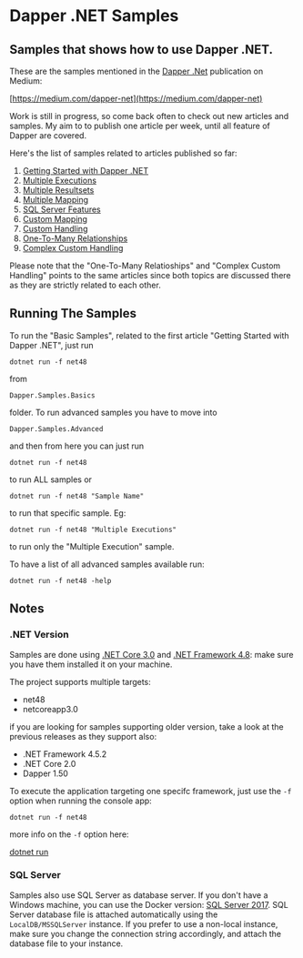 # Dapper .NET Samples
## Samples that shows how to use Dapper .NET.

These are the samples mentioned in the [Dapper .Net](https://github.com/StackExchange/Dapper) publication on Medium:

[https://medium.com/dapper-net](https://medium.com/dapper-net)

Work is still in progress, so come back often to check out new articles and samples. My aim to to publish one article per week, until all feature of Dapper are covered.

Here's the list of samples related to articles published so far:

 1. [Getting Started with Dapper .NET](https://medium.com/dapper-net/get-started-with-dapper-net-591592c335aa)
 2. [Multiple Executions](https://medium.com/dapper-net/multiple-executions-56c410e9f8dd)
 3. [Multiple Resultsets](https://medium.com/dapper-net/handling-multiple-resultsets-4b108a8c5172)
 4. [Multiple Mapping](https://medium.com/dapper-net/multiple-mapping-d36c637d14fa)
 5. [SQL Server Features](https://medium.com/dapper-net/sql-server-specific-features-2773d894a6ae)
 6. [Custom Mapping](https://medium.com/dapper-net/custom-columns-mapping-1cd45dfd51d6)
 7. [Custom Handling](https://medium.com/dapper-net/custom-type-handling-4b447b97c620)
 8. [One-To-Many Relationships](https://medium.com/dapper-net/one-to-many-mapping-with-dapper-55ae6a65cfd4)
 9. [Complex Custom Handling](https://medium.com/dapper-net/one-to-many-mapping-with-dapper-55ae6a65cfd4)

Please note that the "One-To-Many Relatioships" and "Complex Custom Handling" points to the same articles since both topics are discussed there as they are strictly related to each other.

## Running The Samples

To run the "Basic Samples", related to the first article "Getting Started with Dapper .NET", just run

```dotnet run -f net48```

from

```Dapper.Samples.Basics```

folder. To run advanced samples you have to move into 

```Dapper.Samples.Advanced```

and then from here you can just run

```dotnet run -f net48```

to run ALL samples or 

```dotnet run -f net48 "Sample Name"```

to run that specific sample. Eg:

```dotnet run -f net48 "Multiple Executions"```

to run only the "Multiple Execution" sample.

To have a list of all advanced samples available run:

```dotnet run -f net48 -help```

## Notes

### .NET Version

Samples are done using [.NET Core 3.0](https://www.microsoft.com/net/download/windows) and [.NET Framework 4.8](https://www.microsoft.com/net/download/windows): make sure you have them installed it on your machine.

The project supports multiple targets:

* net48
* netcoreapp3.0

if you are looking for samples supporting older version, take a look at the previous releases as they support also:

* .NET Framework 4.5.2
* .NET Core 2.0
* Dapper 1.50

To execute the application targeting one specifc framework, just use the `-f` option when running the console app:

```dotnet run -f net48```

more info on the `-f` option here:

[dotnet run](https://docs.microsoft.com/en-us/dotnet/core/tools/dotnet-run)

### SQL Server

Samples also use SQL Server as database server. If you don't have a Windows machine, you can use the Docker version: [SQL Server 2017](https://www.microsoft.com/en-us/sql-server/sql-server-2017). 
SQL Server database file is attached automatically using the `LocalDB/MSSQLServer` instance. If you prefer to use a non-local instance, make sure you change the connection string accordingly, and attach the database file to your instance.
